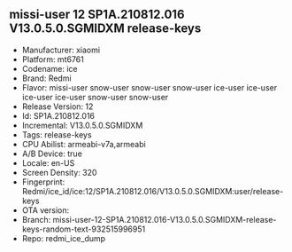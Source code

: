 ## missi-user 12 SP1A.210812.016 V13.0.5.0.SGMIDXM release-keys
- Manufacturer: xiaomi
- Platform: mt6761
- Codename: ice
- Brand: Redmi
- Flavor: missi-user
snow-user
snow-user
snow-user
ice-user
ice-user
ice-user
ice-user
snow-user
snow-user
- Release Version: 12
- Id: SP1A.210812.016
- Incremental: V13.0.5.0.SGMIDXM
- Tags: release-keys
- CPU Abilist: armeabi-v7a,armeabi
- A/B Device: true
- Locale: en-US
- Screen Density: 320
- Fingerprint: Redmi/ice_id/ice:12/SP1A.210812.016/V13.0.5.0.SGMIDXM:user/release-keys
- OTA version: 
- Branch: missi-user-12-SP1A.210812.016-V13.0.5.0.SGMIDXM-release-keys-random-text-932515996951
- Repo: redmi_ice_dump
